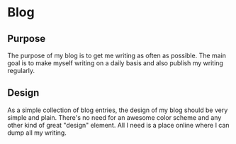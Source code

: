 # Blog

## Purpose

The purpose of my blog is to get me writing as often as possible. The main goal is to make myself writing on a daily basis and also publish my writing regularly.

## Design

As a simple collection of blog entries, the design of my blog should be very simple and plain. There's no need for an awesome color scheme and any other kind of great "design" element. All I need is a place online where I can dump all my writing.
